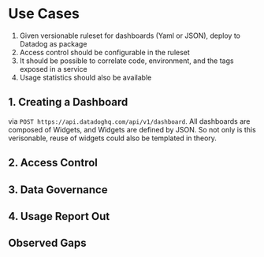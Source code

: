 # Use Cases

1. Given versionable ruleset for dashboards (Yaml or JSON), deploy to Datadog as package
2. Access control should be configurable in the ruleset
3. It should be possible to correlate code, environment, and the tags exposed in a service
4. Usage statistics should also be available

## 1. Creating a Dashboard
via `POST https://api.datadoghq.com/api/v1/dashboard`. All dashboards are composed of Widgets, and Widgets are defined by JSON. So not only is this verisonable, reuse of widgets could also be templated in theory.

## 2. Access Control

## 3. Data Governance

## 4. Usage Report Out

## Observed Gaps